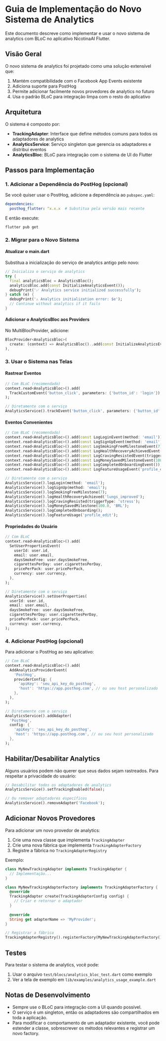# Guia de Implementação do Novo Sistema de Analytics

Este documento descreve como implementar e usar o novo sistema de analytics com BLoC no aplicativo NicotinaAI Flutter.

## Visão Geral

O novo sistema de analytics foi projetado como uma solução extensível que:

1. Mantém compatibilidade com o Facebook App Events existente
2. Adiciona suporte para PostHog 
3. Permite adicionar facilmente novos provedores de analytics no futuro
4. Usa o padrão BLoC para integração limpa com o resto do aplicativo

## Arquitetura

O sistema é composto por:

- **TrackingAdapter**: Interface que define métodos comuns para todos os adaptadores de analytics
- **AnalyticsService**: Serviço singleton que gerencia os adaptadores e distribui eventos
- **AnalyticsBloc**: BLoC para integração com o sistema de UI do Flutter

## Passos para Implementação

### 1. Adicionar a Dependência do PostHog (opcional)

Se você quiser usar o PostHog, adicione a dependência ao `pubspec.yaml`:

```yaml
dependencies:
  posthog_flutter: ^x.x.x  # Substitua pela versão mais recente
```

E então execute:

```bash
flutter pub get
```

### 2. Migrar para o Novo Sistema

#### Atualizar o main.dart

Substitua a inicialização do serviço de analytics antigo pelo novo:

```dart
// Inicializa o serviço de analytics
try {
  final analyticsBloc = AnalyticsBloc();
  analyticsBloc.add(const InitializeAnalyticsEvent());
  debugPrint('✅ Analytics service initialized successfully');
} catch (e) {
  debugPrint('⚠️ Analytics initialization error: $e');
  // Continue without analytics if it fails
}
```

#### Adicionar o AnalyticsBloc aos Providers

No MultiBlocProvider, adicione:

```dart
BlocProvider<AnalyticsBloc>(
  create: (context) => AnalyticsBloc()..add(const InitializeAnalyticsEvent()),
),
```

### 3. Usar o Sistema nas Telas

#### Rastrear Eventos

```dart
// Com BLoC (recomendado)
context.read<AnalyticsBloc>().add(
  TrackCustomEvent('button_click', parameters: {'button_id': 'login'}),
);

// Diretamente com o serviço
AnalyticsService().trackEvent('button_click', parameters: {'button_id': 'login'});
```

#### Eventos Convenientes

```dart
// Com BLoC (recomendado)
context.read<AnalyticsBloc>().add(const LogLoginEvent(method: 'email'));
context.read<AnalyticsBloc>().add(const LogSignUpEvent(method: 'email'));
context.read<AnalyticsBloc>().add(const LogSmokingFreeMilestoneEvent(7));
context.read<AnalyticsBloc>().add(const LogHealthRecoveryAchievedEvent('lungs_improved'));
context.read<AnalyticsBloc>().add(const LogCravingResistedEvent(triggerType: 'stress'));
context.read<AnalyticsBloc>().add(const LogMoneySavedMilestoneEvent(100.0, 'BRL'));
context.read<AnalyticsBloc>().add(const LogCompletedOnboardingEvent());
context.read<AnalyticsBloc>().add(const LogFeatureUsageEvent('profile_edit'));

// Diretamente com o serviço
AnalyticsService().logLogin(method: 'email');
AnalyticsService().logSignUp(method: 'email');
AnalyticsService().logSmokingFreeMilestone(7);
AnalyticsService().logHealthRecoveryAchieved('lungs_improved');
AnalyticsService().logCravingResisted(triggerType: 'stress');
AnalyticsService().logMoneySavedMilestone(100.0, 'BRL');
AnalyticsService().logCompletedOnboarding();
AnalyticsService().logFeatureUsage('profile_edit');
```

#### Propriedades do Usuário

```dart
// Com BLoC
context.read<AnalyticsBloc>().add(
  SetUserPropertiesEvent(
    userId: user.id,
    email: user.email,
    daysSmokeFree: user.daysSmokeFree,
    cigarettesPerDay: user.cigarettesPerDay,
    pricePerPack: user.pricePerPack,
    currency: user.currency,
  ),
);

// Diretamente com o serviço
AnalyticsService().setUserProperties(
  userId: user.id,
  email: user.email,
  daysSmokeFree: user.daysSmokeFree,
  cigarettesPerDay: user.cigarettesPerDay,
  pricePerPack: user.pricePerPack,
  currency: user.currency,
);
```

### 4. Adicionar PostHog (opcional)

Para adicionar o PostHog ao seu aplicativo:

```dart
// Com BLoC
context.read<AnalyticsBloc>().add(
  AddAnalyticsProviderEvent(
    'PostHog',
    providerConfig: {
      'apiKey': 'seu_api_key_do_posthog',
      'host': 'https://app.posthog.com', // ou seu host personalizado
    },
  ),
);

// Diretamente com o serviço
AnalyticsService().addAdapter(
  'PostHog',
  config: {
    'apiKey': 'seu_api_key_do_posthog',
    'host': 'https://app.posthog.com', // ou seu host personalizado
  },
);
```

## Habilitar/Desabilitar Analytics

Alguns usuários podem não querer que seus dados sejam rastreados. Para respeitar a privacidade do usuário:

```dart
// Desabilitar todos os adaptadores de analytics
AnalyticsService().setTrackingEnabled(false);

// Ou remover adaptadores específicos
AnalyticsService().removeAdapter('Facebook');
```

## Adicionar Novos Provedores

Para adicionar um novo provedor de analytics:

1. Crie uma nova classe que implementa `TrackingAdapter`
2. Crie uma nova fábrica que implementa `TrackingAdapterFactory`
3. Registre a fábrica no `TrackingAdapterRegistry`

Exemplo:

```dart
class MyNewTrackingAdapter implements TrackingAdapter {
  // Implementação...
}

class MyNewTrackingAdapterFactory implements TrackingAdapterFactory {
  @override
  TrackingAdapter create(TrackingAdapterConfig config) {
    // Criar e retornar o adaptador
  }
  
  @override
  String get adapterName => 'MyProvider';
}

// Registrar a fábrica
TrackingAdapterRegistry().registerFactory(MyNewTrackingAdapterFactory());
```

## Testes

Para testar o sistema de analytics, você pode:

1. Usar o arquivo `test/blocs/analytics_bloc_test.dart` como exemplo
2. Ver a tela de exemplo em `lib/examples/analytics_usage_example.dart`

## Notas de Desenvolvimento

- Sempre use o BLoC para integração com a UI quando possível.
- O serviço é um singleton, então os adaptadores são compartilhados em toda a aplicação.
- Para modificar o comportamento de um adaptador existente, você pode estender a classe, sobrescrever os métodos relevantes e registrar um novo factory.